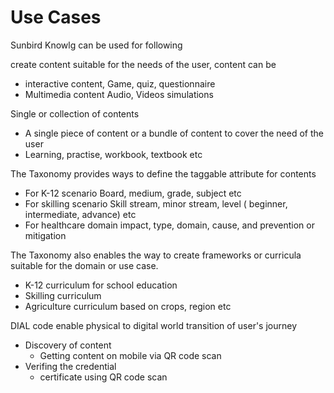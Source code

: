 # Use Cases

Sunbird Knowlg can be used for following&#x20;

create content suitable for the needs of the user, content can be

* interactive content, Game, quiz, questionnaire
* Multimedia  content Audio, Videos simulations

Single or collection of contents

* A single piece of content or a bundle of content to cover the need of the user
* Learning, practise, workbook, textbook etc

The Taxonomy provides ways to define the taggable attribute for contents

* For K-12 scenario Board, medium, grade, subject etc
* For skilling scenario Skill stream, minor stream, level ( beginner, intermediate, advance) etc&#x20;
* For healthcare domain impact, type, domain, cause, and prevention or mitigation

The Taxonomy also enables the way to create frameworks or curricula suitable for the domain or use case.

* K-12 curriculum for school education
* Skilling curriculum
* Agriculture curriculum based on crops, region etc

DIAL code enable physical to digital world transition of user's journey

* Discovery of content
  * Getting content on mobile via QR code scan
* Verifing the credential
  * certificate using QR code scan







